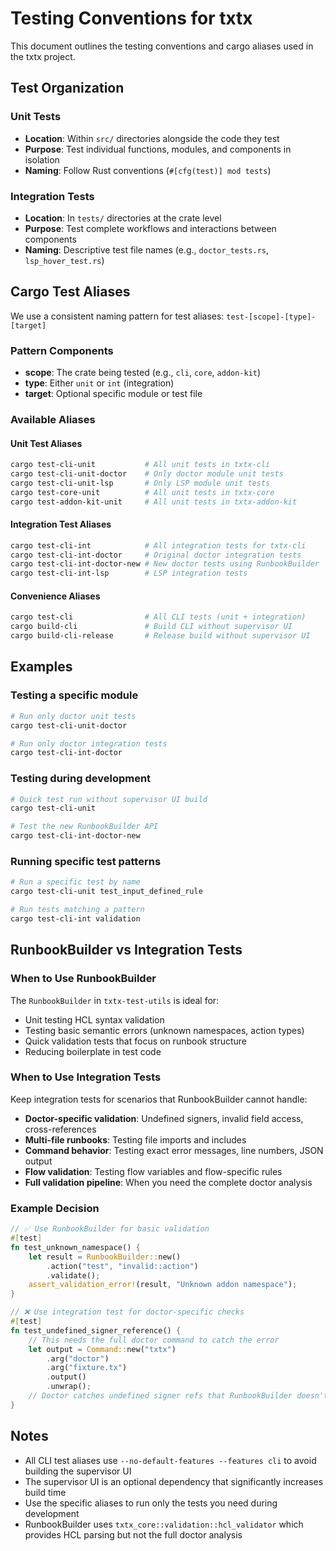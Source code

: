 # Testing Conventions for txtx

This document outlines the testing conventions and cargo aliases used in the txtx project.

## Test Organization

### Unit Tests

- **Location**: Within `src/` directories alongside the code they test
- **Purpose**: Test individual functions, modules, and components in isolation
- **Naming**: Follow Rust conventions (`#[cfg(test)] mod tests`)

### Integration Tests  

- **Location**: In `tests/` directories at the crate level
- **Purpose**: Test complete workflows and interactions between components
- **Naming**: Descriptive test file names (e.g., `doctor_tests.rs`, `lsp_hover_test.rs`)

## Cargo Test Aliases

We use a consistent naming pattern for test aliases: `test-[scope]-[type]-[target]`

### Pattern Components

- **scope**: The crate being tested (e.g., `cli`, `core`, `addon-kit`)
- **type**: Either `unit` or `int` (integration)
- **target**: Optional specific module or test file

### Available Aliases

#### Unit Test Aliases

```bash
cargo test-cli-unit           # All unit tests in txtx-cli
cargo test-cli-unit-doctor    # Only doctor module unit tests
cargo test-cli-unit-lsp       # Only LSP module unit tests
cargo test-core-unit          # All unit tests in txtx-core
cargo test-addon-kit-unit     # All unit tests in txtx-addon-kit
```

#### Integration Test Aliases

```bash
cargo test-cli-int            # All integration tests for txtx-cli
cargo test-cli-int-doctor     # Original doctor integration tests
cargo test-cli-int-doctor-new # New doctor tests using RunbookBuilder
cargo test-cli-int-lsp        # LSP integration tests
```

#### Convenience Aliases

```bash
cargo test-cli                # All CLI tests (unit + integration)
cargo build-cli               # Build CLI without supervisor UI
cargo build-cli-release       # Release build without supervisor UI
```

## Examples

### Testing a specific module

```bash
# Run only doctor unit tests
cargo test-cli-unit-doctor

# Run only doctor integration tests
cargo test-cli-int-doctor
```

### Testing during development

```bash
# Quick test run without supervisor UI build
cargo test-cli-unit

# Test the new RunbookBuilder API
cargo test-cli-int-doctor-new
```

### Running specific test patterns

```bash
# Run a specific test by name
cargo test-cli-unit test_input_defined_rule

# Run tests matching a pattern
cargo test-cli-int validation
```

## RunbookBuilder vs Integration Tests

### When to Use RunbookBuilder

The `RunbookBuilder` in `txtx-test-utils` is ideal for:

- Unit testing HCL syntax validation
- Testing basic semantic errors (unknown namespaces, action types)
- Quick validation tests that focus on runbook structure
- Reducing boilerplate in test code

### When to Use Integration Tests

Keep integration tests for scenarios that RunbookBuilder cannot handle:

- **Doctor-specific validation**: Undefined signers, invalid field access, cross-references
- **Multi-file runbooks**: Testing file imports and includes
- **Command behavior**: Testing exact error messages, line numbers, JSON output
- **Flow validation**: Testing flow variables and flow-specific rules
- **Full validation pipeline**: When you need the complete doctor analysis

### Example Decision

```rust
// ✅ Use RunbookBuilder for basic validation
#[test]
fn test_unknown_namespace() {
    let result = RunbookBuilder::new()
        .action("test", "invalid::action")
        .validate();
    assert_validation_error!(result, "Unknown addon namespace");
}

// ❌ Use integration test for doctor-specific checks
#[test]
fn test_undefined_signer_reference() {
    // This needs the full doctor command to catch the error
    let output = Command::new("txtx")
        .arg("doctor")
        .arg("fixture.tx")
        .output()
        .unwrap();
    // Doctor catches undefined signer refs that RunbookBuilder doesn't
}
```

## Notes

- All CLI test aliases use `--no-default-features --features cli` to avoid building the supervisor UI
- The supervisor UI is an optional dependency that significantly increases build time
- Use the specific aliases to run only the tests you need during development
- RunbookBuilder uses `txtx_core::validation::hcl_validator` which provides HCL parsing but not the full doctor analysis
